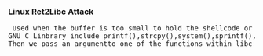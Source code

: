 ### Linux Ret2Libc Attack 
<pre> Used when the buffer is too small to hold the shellcode or if the stack is non-executable. 
GNU C Linbrary include printf(),strcpy(),system(),sprintf(), and many others. 
Then we pass an argumentto one of the functions within libc <b>by overwriting the return pointer with the wanted functions address.</b> 



</pre>
